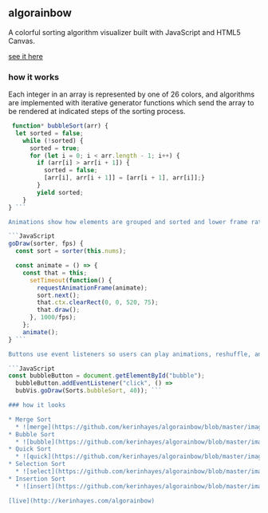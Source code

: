 ## algorainbow

A colorful sorting algorithm visualizer built with JavaScript and HTML5 Canvas.

[see it here](http://kerinhayes.com/algorainbow)

### how it works

Each integer in an array is represented by one of 26 colors, and algorithms are implemented with iterative generator functions which send the array to be rendered at indicated steps of the sorting process.


```JavaScript
 function* bubbleSort(arr) {
  let sorted = false;
    while (!sorted) {
      sorted = true;
      for (let i = 0; i < arr.length - 1; i++) {
        if (arr[i] > arr[i + 1]) {
          sorted = false;
          [arr[i], arr[i + 1]] = [arr[i + 1], arr[i]];}
        }
        yield sorted;
    }
} ```

Animations show how elements are grouped and sorted and lower frame rates are used for the algorithms with slower time complexities to provide a more realistic picture.

```JavaScript
goDraw(sorter, fps) {
  const sort = sorter(this.nums);

  const animate = () => {
    const that = this;
      setTimeout(function() {
        requestAnimationFrame(animate);
        sort.next();
        that.ctx.clearRect(0, 0, 520, 75);
        that.draw();
      }, 1000/fps);
    };
    animate();
} ```

Buttons use event listeners so users can play animations, reshuffle, and play again.  Algorithms can be activated individually or all at once.

```JavaScript
const bubbleButton = document.getElementById("bubble");
  bubbleButton.addEventListener("click", () =>
  bubVis.goDraw(Sorts.bubbleSort, 40)); ```

### how it looks

* Merge Sort
  * ![merge](https://github.com/kerinhayes/algorainbow/blob/master/images/merge-gif.gif)
* Bubble Sort
  * ![bubble](https://github.com/kerinhayes/algorainbow/blob/master/images/bubble-gif.gif)
* Quick Sort
  * ![quick](https://github.com/kerinhayes/algorainbow/blob/master/images/quick-gif.gif)
* Selection Sort
  * ![select](https://github.com/kerinhayes/algorainbow/blob/master/images/select-gif.gif)
* Insertion Sort
  * ![insert](https://github.com/kerinhayes/algorainbow/blob/master/images/insert.gif)

[live](http://kerinhayes.com/algorainbow)
